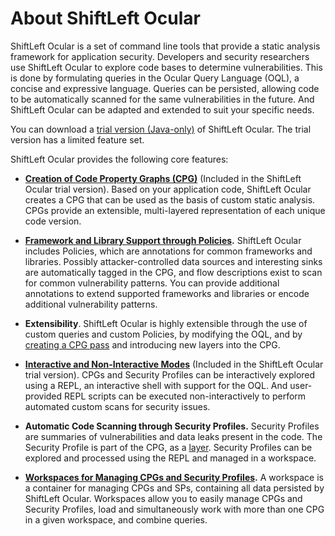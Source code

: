 # About ShiftLeft Ocular

ShiftLeft Ocular is a set of command line tools that provide a static analysis framework for application security. Developers and security researchers use ShiftLeft Ocular to explore code bases to determine vulnerabilities. This is done by formulating queries in the Ocular Query Language (OQL), a concise and expressive language. Queries can be persisted, allowing code to be automatically scanned for the same vulnerabilities in the future. And ShiftLeft Ocular can be adapted and extended to suit your specific needs.

You can download a [trial version (Java-only)](https://go.shiftleft.io/ocular-free-trial) of ShiftLeft Ocular. The trial  version has a limited feature set.

ShiftLeft Ocular provides the following core features:

* **[Creation of Code Property Graphs (CPG)](../getting-started/create-cpg.md)** (Included in the ShiftLeft Ocular trial version). Based on your application code, ShiftLeft Ocular creates a CPG that can be used as the basis of custom static analysis. CPGs provide an extensible, multi-layered representation of each unique code version.

* **[Framework and Library Support through Policies](../../policies/spl.md).** ShiftLeft Ocular includes Policies, which are annotations for common frameworks and libraries. Possibly attacker-controlled data sources and interesting sinks are automatically tagged in the CPG, and flow descriptions exist to scan for common vulnerability patterns. You can provide additional annotations to extend supported frameworks and libraries or encode additional vulnerability patterns.

* **Extensibility**. ShiftLeft Ocular is highly extensible through the use of custom queries and custom Policies, by modifying the OQL, and by [creating a CPG pass](https://ocular.shiftleft.io/api/io/shiftleft/passes/index.html) and introducing new layers into the CPG.

* **[Interactive and Non-Interactive Modes](modes.md)** (Included in the ShiftLeft Ocular trial version). CPGs and Security Profiles can be interactively explored using a REPL, an interactive shell with support for the OQL. And user-provided REPL scripts can be executed non-interactively to perform automated custom scans for security issues.

* **Automatic Code Scanning through Security Profiles.** Security Profiles are summaries of vulnerabilities and data leaks present in the code. The Security Profile is part of the CPG, as a [layer](https://ocular.shiftleft.io/api/io/shiftleft/repl/cpgcreation/Overlays$.html). Security Profiles can be explored and processed using the REPL and managed in a workspace.
  
* **[Workspaces for Managing CPGs and Security Profiles](../getting-started/working-with-cpg.md).** A workspace is a container for managing CPGs and SPs, containing all data persisted by ShiftLeft Ocular. Workspaces allow you to easily manage CPGs and Security Profiles, load and simultaneously work with more than one CPG in a given workspace, and combine queries. 
